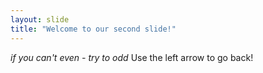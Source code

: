 ```yaml
---
layout: slide
title: "Welcome to our second slide!"
---
```

*if you can't even - try to odd*
Use the left arrow to go back!
